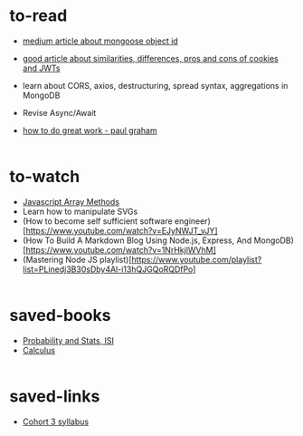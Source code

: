 # to-read
- [medium article about mongoose object id](https://amcereijo.medium.com/mongoose-objectid-the-small-detail-i-didnt-know-09130a64b6b0)
- [good article about similarities, differences, pros and cons of cookies and JWTs](https://strapi.io/blog/introduction-to-jwt-and-cookie-storage)
- learn about CORS, axios, destructuring, spread syntax, aggregations in MongoDB
- Revise Async/Await
  
- [how to do great work - paul graham](https://paulgraham.com/greatwork.html)
  <br /><br />
# to-watch
- [Javascript Array Methods](https://www.youtube.com/watch?v=R8rmfD9Y5-c&t=387s)
- Learn how to manipulate SVGs
- (How to become self sufficient software engineer)[https://www.youtube.com/watch?v=EJyNWJT_vJY]
- (How To Build A Markdown Blog Using Node.js, Express, And MongoDB)[https://www.youtube.com/watch?v=1NrHkjlWVhM]
- (Mastering Node JS playlist)[https://www.youtube.com/playlist?list=PLinedj3B30sDby4Al-i13hQJGQoRQDfPo]
  <br />  <br />

# saved-books
- [Probability and Stats, ISI](https://www.isibang.ac.in/~athreya/psweur/)
- [Calculus](https://www.whitman.edu/mathematics/calculus_online/chapter00.html)
  <br />  <br />

# saved-links
- [Cohort 3 syllabus](https://blog.100xdevs.com/Web-dev-6e1c515142e14347ae174c55e6c953c6)
